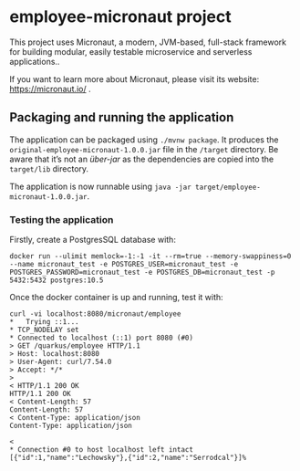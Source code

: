 # employee-micronaut project

This project uses Micronaut, a modern, JVM-based, full-stack framework for building modular, easily testable microservice
and serverless applications..

If you want to learn more about Micronaut, please visit its website: https://micronaut.io/ .

## Packaging and running the application

The application can be packaged using `./mvnw package`.
It produces the `original-employee-micronaut-1.0.0.jar` file in the `/target` directory.
Be aware that it’s not an _über-jar_ as the dependencies are copied into the `target/lib` directory.

The application is now runnable using `java -jar target/employee-micronaut-1.0.0.jar`.

### Testing the application

Firstly, create a PostgresSQL database with:
```
docker run --ulimit memlock=-1:-1 -it --rm=true --memory-swappiness=0 --name micronaut_test -e POSTGRES_USER=micronaut_test -e POSTGRES_PASSWORD=micronaut_test -e POSTGRES_DB=micronaut_test -p 5432:5432 postgres:10.5
```

Once the docker container is up and running, test it with:
```
curl -vi localhost:8080/micronaut/employee
*   Trying ::1...
* TCP_NODELAY set
* Connected to localhost (::1) port 8080 (#0)
> GET /quarkus/employee HTTP/1.1
> Host: localhost:8080
> User-Agent: curl/7.54.0
> Accept: */*
>
< HTTP/1.1 200 OK
HTTP/1.1 200 OK
< Content-Length: 57
Content-Length: 57
< Content-Type: application/json
Content-Type: application/json

<
* Connection #0 to host localhost left intact
[{"id":1,"name":"Lechowsky"},{"id":2,"name":"Serrodcal"}]%    
```
